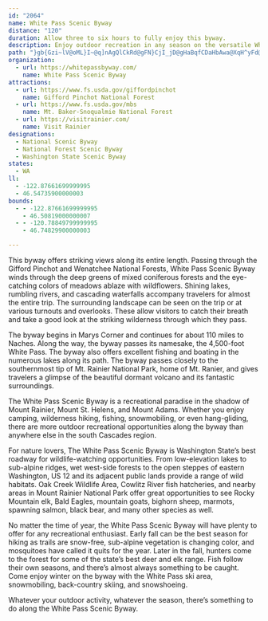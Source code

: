 ```yaml
---
id: "2064"
name: White Pass Scenic Byway
distance: "120"
duration: Allow three to six hours to fully enjoy this byway.
description: Enjoy outdoor recreation in any season on the versatile White Pass Scenic Byway. Its astounding beauty and eclectic style will keep you coming back for years.
path: "}gb{Gzi~lV@oML}I~@q]nAgQlCkRd@gFN}CjI_jD@gHaBqfCDaHbAwa@XqH^yFd@sFr@{FjRgwAdo@iwE^sDNeEBc^Ne}@@{p@Xkz@QwzADkp@Is]By^PccAH{pARimA_@sKmBkVKyEDyCjAkSfCyh@JaIQyHS{C{Geo@KiCHyDRgCt@gDvYyw@rAoExFwTlCsIxQge@|Rkf@hByCxB{BnU{OlCaClAsBrAmDf@sCP_BJmB?cBO}D_@kCiUkkAg@oBcBsEuAqC_BaCgBsB}BsB_BaAiBy@}y@yQyCgAyBmAsB}A{CuC_CyCiB_DuAuCwCyHiAgEo@{EU{F@yDb@yFj@mDvB{Gt@gBjIyO~@kCv@uCTeBTeBN}DYcv@QeFaBw[QgG?cPXcVC}[BoE?}eAMoF[gFcLsnA_AiJcAqHiCwMiAqEmJyYiC_HiJy[{@qDsAwHu@yFmAuMe@gKOwM`Ai}@`@yHhAuKt@eEz@}DlBqGhQud@dAkEx@mGRcDb@cUHkCnAwNPkDLyGI}I_@mJe@mFy@sG_@gEIyENgEd@aEb@qBr@yBzMm^bAsDhEkRZqBXaEFwBFsj@EcD[eEw@{DaMs`@eBkEu[io@u@qB}EiRc@gC_@yDIyFHoCrC_e@?mEYgEe@kCiAoDgOo\\uBcGiAsEs@yDo@mGO_DKmFDsFZsGb@aE|Ea`@b@gFN_DDmFC{COeE[aEcAmHmB_Imm@unBs@mC_AgGsCmd@YgIH_IN{CfCa^dCkWXwHBgQNeE^}EdAwJvC_TnAaH^_Bx@gClAsCnQk]jAmBzVaXbBaCd@}@bAaD~BaO|@aEtAgEfBgD`B{Brc@kg@pBsCz@_BvAmDfGwRdBqEtJ_PxCmFrD_JxAgEjHe\\bAqCtAaCx@_AdKgJn@y@x@eBn@mBh@_Dx@qMT_Cn@mCbA{B~@wApk@yl@dA{A`AeBhAeDt@uDfI}r@\\kBp@gCjDgJx@eFPuCAmCSkDcD}Pu@gGQaH`@oX?aDWaEu@mEu@kCg@mAgMwX_BeEaAmDye@{yB_AoDiAeDw]yz@aEsKacAkeDqAyFo@gEcJalAw@_Iq@yFmB{I_T}t@sR}s@_AyEa@yC[aEUaEEeEDgETmFzFcs@rEmh@t@yHxD_XlD}SzCsMhJwYx@mDf@sDjOkeCn@cYTmFh@gFpDqWd@oFHyBByEMsDUwC]sCcDqPoE}ScAgJe@{Mc@_]@sDHqC^iEb@eDXsArAoEbAiEToBr@mJZaBr@yBhA}E^gCT}CX_Mb@cMdA{RA{xAlEcvBnD}hRO{KsG}iBaEqoAEqFRaH~AkUvGmz@d@uIXiK?{HEmFYyHs@cKy@mH{RuuAsAeHiAuEcD{KcD_IuDiHk]aj@yGmLu_@uw@uRae@mUoi@}Vem@ib@_bAif@ujAaAsBiBeD{AyBkD_E{D{CkDmBmE_BcDk@iDUid@kB}Ca@yFuAsBo@aD}AyCiBaF_E}i@_k@eN{MgNqNaDsCyEyC_R{JmCmAwXeOyQcJyBsAmFyDuHuGsF_G_CuCwB_DsBgDkvAwiC{JiRgk@cvAuFoP_P{l@iBeF{BsEoNwRw@y@kA_AyB_As@SaGm@_QsCmCsA{AsAmQuVoBqBiBaAaF_B_CgAyAsAcBsCyCwG{BaFu@{BOg@U_BgAaNQ_B]uA_@qAu@eBqHoMsAsCi@eBa@iB{BmNy@gCoAcCiBiBcDkBaJgCgGyByAMmDeAiCYuHCuBb@}@`@cAp@eAdAeBrCsC|GgAvA{ArA}Ar@_AXaIxAiAAg@Ou@a@y@aA}GiRc@wBKyA?uGIyB_@kCy@gCe@q@i@c@}CeAmAq@o@w@yAqCu@}@m@_@eCy@y@_@}AgB]sAOgBA}ArAcRTaCjAyEx@_Bx@gA`FyE|FaD`Dk@n@_@^m@hBcBlAcCzBoNhAeEfA_DrBiEdCkEfA_AxBaA`GmBhBqAdC_Dh@_AbAgCvEcQzBgHjC{FfHyLrAiDj@mCRkE_@}TD_E^{B|B_Id@{BBqEDaBNmBd@wCvBcHlFsKfDaMt@wBtAwCh@y@fG_IbAcBr@_Bj@kBr@gERyC@sBLsBc@uEI_DAwCJcDbAmFb@kDNyCZaB^qDL}CCqBS{Bk@qBw@_Bk@aBs@mDO_B?aAHyAlC{SrBgKnC{K\\aBTwDIcIB_AZyB^mArAmB|EmDhBqBxOsYx@qAtAmAjEmB~AiAvLeQpBsBjJaI`AeBxBgG`AsAhA}@jJoEhAw@nBsBvFuJtDuKf@aAnFmHtFaLdA_BxAgAjNsDzAs@~AsAxFmH|@y@z@y@xHmFxAyAhA}Az@gBnKcXtCiFfDmExCwCjJwHlAq@zAW|@DtNlCl@AxAc@nAcAtCaGfAcAb@Sv@YbAEvFPrAk@h@_@|@sA^_ATeA~@oGlByGNgAD}BcB_T{@mCeDgEu@iBc@uB}Gah@UmF_@mOYuDm@mDaAyDmEyMYuA{Ee\\kAmFsAmDcB}CqEaG{@mBy@aCcBgNiBaMyDe]wB{LyBoIkLya@cCmHePw^qGqQ_CwHiA{BcAq@iB[sLSqAQmB_Ai@s@_@y@YyAEsDXoBrBwFZ{A\\eBFgBk@sOqCaZg@_BcAqBkEmE_FyBo@G}@?mEhAuAGc@Ue@k@i@y@]}@UmASgC?gHKaBy@sCyAsC_BiCy@iBm@wAk@gCWkC_A_Sk@sHmBgMiA{FcAsGo@gCoB_FOmACaAJsAb@kBl@eAp@a@bC}@vGGr@SRMh@y@VeCO_Gk@qMm@eGkBsJi@oDy@gKOaGHuRd@uY?eSn@sOJ}GAmJZuIRcBx@gDbEwMpCuLp@eBzCoFnAsDn@qCb@uCVqCH{BYsB[qAOmA?_AN_Bj@kArBgCb@s@d@qARiANwBHmYJ_J\\iN^aHh@{Ft@}DvAcFnCyFfCmDtByBvFqEpFaFjAuAvAwCz@oEHqDk@ih@?mLHmCd@{ElD}VHsE?sDSkDYiC{HqZo@yCYgCGwGz@_Q|Cqf@x@mG|AuHjCgPb@uDLeEFuEEsFsAwWDsFLeDb@{EN{C?_DSmFKiKZ{ICkC_@oJX}EvAqLZoVEiJyDcXOyC?aB^cXJkCbAuLC{BeAaK@qAF_Bd@sFrAwMHqC?aBS_DOy@e@{AeJgS_BaEmA{E_EcVm@eIR}FbAgPDuOJoFLyBh@aFdC_Ot@iB`DmFh@_BRsANkB?gCSkDo@eEyAaFqAgDwL_a@oBaEyAyByB{BcAyAiAyCkCgIaAeCwB_EkIqNg@eBcCmLw@cC[k@_@c@aBgA_WiHkJkHiCyAuLoCoBq@y@m@i@k@}@oBk@wCCyB~@{f@HmLIiJYgH_BgUiD}Zc@iG}@qTKuUKsDQ{Bg@sB}@qCaMuT{HqOiDyF}FsLsBgDkC{F{BmIS{A}Gc{@I_BBsFNyCZaDv@gDdFwRf@eCTeDb@cS?yCWmFeAcLO{GDeD`G}s@fDaPzCuMl@{DHqAEaEi@uM?kFDuAbBwVHaE@yGIqD[cH_AuLIqCXcEnBgIh@}F?oA_@wEo@uB}B{FsAyE[_COuDJkDJyAb@kCbAuClEgIr@yCTsBBmBIkCw@}JK_G|D{iAn@oPLuI?kES{Jw@uJ{AqVOsAyA_HiAmC_AaBgBqBsGmEiBaBeEgGeAcCsB{FqI_WaLk[iAwBgKoOmCuEs@yBYsBA_C~B{m@?sCMeEWaDy@_Fi@uBiA}C_JyN{@_CiBqGqB}KwEi]uAiIgGiUcAgB_ByAiAe@aLsA_Be@m@_@oBgC_@y@gAgDa@kCIkA?iAPsE~Hww@TwBDgBBqDI}Dm@_GeA_FcAsD_AyBmBiD_D_EyByByAm@iAKsAJcARcH~CkCf@wFp@aBK}@Y_Am@oAiBm@uAe@eCqAwQeAgGiAqDsCcHu@yAaKuUsAaC}@kAk@m@yBaB}A_A}FyAmAe@oA}@s@{@e@eAi@qBY{D|Cy\\RkECiEU_Dc@{Ce@mBwEgN{Me_@i@cCg@oCWyC}Ccx@c@mEe@aC}AsD_B}BgDcDeByBmCgF_AqC}@{Du@uFOoBIyBEoFPaFl@sFn@mDhAyDxEoKh@_Bh@kDLoBDyBMaCq@eEmFcXc@gEOaFP_Gf@{DbFaSXaBJwAAwCIuA_@mBe@oA]k@mByBoQqOuBcB{JiJmCkDyC{EmC_GuAaEi\\{iAiCqG_CmE{CmEkCuCaDmCyCsBiEwBaDu@}Gy@{LcAeLUoRqA"
organization:
  - url: https://whitepassbyway.com/
    name: White Pass Scenic Byway
attractions:
  - url: https://www.fs.usda.gov/giffordpinchot
    name: Gifford Pinchot National Forest
  - url: https://www.fs.usda.gov/mbs
    name: Mt. Baker-Snoqualmie National Forest
  - url: https://visitrainier.com/
    name: Visit Rainier
designations:
  - National Scenic Byway
  - National Forest Scenic Byway
  - Washington State Scenic Byway
states:
  - WA
ll:
  - -122.87661699999995
  - 46.54735900000003
bounds:
  - - -122.87661699999995
    - 46.50819000000007
  - - -120.78849799999995
    - 46.74829900000003

---
```


This byway offers striking views along its entire length. Passing through the Gifford Pinchot and Wenatchee National Forests, White Pass Scenic Byway winds through the deep greens of mixed coniferous forests and the eye-catching colors of meadows ablaze with wildflowers. Shining lakes, rumbling rivers, and cascading waterfalls accompany travelers for almost the entire trip. The surrounding landscape can be seen on the trip or at various turnouts and overlooks. These allow visitors to catch their breath and take a good look at the striking wilderness through which they pass.

The byway begins in Marys Corner and continues for about 110 miles to Naches. Along the way, the byway passes its namesake, the 4,500-foot White Pass. The byway also offers excellent fishing and boating in the numerous lakes along its path. The byway passes closely to the southernmost tip of Mt. Rainier National Park, home of Mt. Ranier, and gives travelers a glimpse of the beautiful dormant volcano and its fantastic surroundings.

The White Pass Scenic Byway is a recreational paradise in the shadow of Mount Rainier, Mount St. Helens, and Mount Adams. Whether you enjoy camping, wilderness hiking, fishing, snowmobiling, or even hang-gliding, there are more outdoor recreational opportunities along the byway than anywhere else in the south Cascades region.

For nature lovers, The White Pass Scenic Byway is Washington State’s best roadway for wildlife-watching opportunities. From low-elevation lakes to sub-alpine ridges, wet west-side forests to the open steppes of eastern Washington, US 12 and its adjacent public lands provide a range of wild habitats. Oak Creek Wildlife Area, Cowlitz River fish hatcheries, and nearby areas in Mount Rainier National Park offer great opportunities to see Rocky Mountain elk, Bald Eagles, mountain goats, bighorn sheep, marmots, spawning salmon, black bear, and many other species as well.

No matter the time of year, the White Pass Scenic Byway will have plenty to offer for any recreational enthusiast. Early fall can be the best season for hiking as trails are snow-free, sub-alpine vegetation is changing color, and mosquitoes have called it quits for the year. Later in the fall, hunters come to the forest for some of the state’s best deer and elk range. Fish follow their own seasons, and there’s almost always something to be caught. Come enjoy winter on the byway with the White Pass ski area, snowmobiling, back-country skiing, and snowshoeing.

Whatever your outdoor activity, whatever the season, there’s something to do along the White Pass Scenic Byway.
